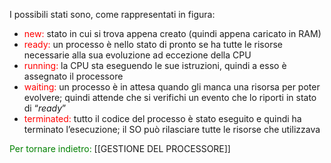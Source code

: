 I possibili stati sono, come rappresentati in figura: 
- <span style= "color:red">new: </span>stato in cui si trova appena creato (quindi appena caricato in RAM) 
- <span style = "color:red">ready: </span> un processo è nello stato di pronto se ha tutte le risorse necessarie alla sua evoluzione ad eccezione della CPU 
- <span style = "color:red">running: </span>la CPU sta eseguendo le sue istruzioni, quindi a esso è assegnato il processore 
- <span style = "color:red">waiting:</span> un processo è in attesa quando gli manca una risorsa per poter evolvere; quindi attende che si verifichi un evento che lo riporti in stato di “*ready*” 
- <span style = "color:red">terminated:</span> tutto il codice del processo è stato eseguito e quindi ha terminato l’esecuzione; il SO può rilasciare tutte le risorse che utilizzava

<span style="color:green">Per tornare indietro: </span> [[GESTIONE DEL PROCESSORE]]